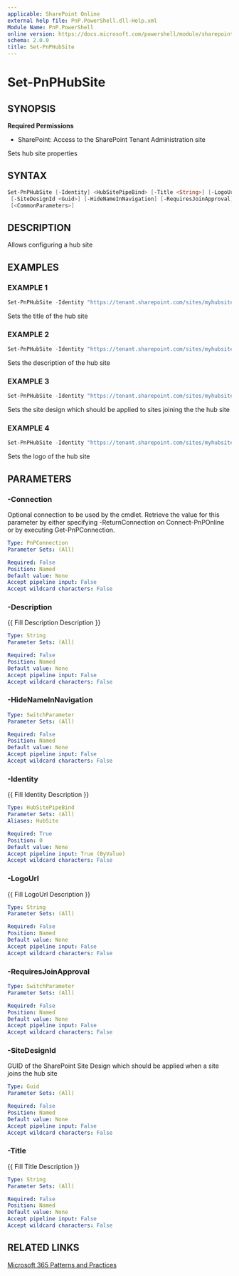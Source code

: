 ```yaml
---
applicable: SharePoint Online
external help file: PnP.PowerShell.dll-Help.xml
Module Name: PnP.PowerShell
online version: https://docs.microsoft.com/powershell/module/sharepoint-pnp/set-pnphubsite
schema: 2.0.0
title: Set-PnPHubSite
---
```


# Set-PnPHubSite

## SYNOPSIS

**Required Permissions**

* SharePoint: Access to the SharePoint Tenant Administration site

Sets hub site properties

## SYNTAX

```powershell
Set-PnPHubSite [-Identity] <HubSitePipeBind> [-Title <String>] [-LogoUrl <String>] [-Description <String>]
 [-SiteDesignId <Guid>] [-HideNameInNavigation] [-RequiresJoinApproval] [-Connection <PnPConnection>]
 [<CommonParameters>]
```

## DESCRIPTION
Allows configuring a hub site

## EXAMPLES

### EXAMPLE 1
```powershell
Set-PnPHubSite -Identity "https://tenant.sharepoint.com/sites/myhubsite" -Title "My New Title"
```

Sets the title of the hub site

### EXAMPLE 2
```powershell
Set-PnPHubSite -Identity "https://tenant.sharepoint.com/sites/myhubsite" -Description "My updated description"
```

Sets the description of the hub site

### EXAMPLE 3
```powershell
Set-PnPHubSite -Identity "https://tenant.sharepoint.com/sites/myhubsite" -SiteDesignId df8a3ef1-9603-44c4-abd9-541aea2fa745
```

Sets the site design which should be applied to sites joining the the hub site

### EXAMPLE 4
```powershell
Set-PnPHubSite -Identity "https://tenant.sharepoint.com/sites/myhubsite" -LogoUrl "https://tenant.sharepoint.com/SiteAssets/Logo.png"
```

Sets the logo of the hub site

## PARAMETERS

### -Connection
Optional connection to be used by the cmdlet. Retrieve the value for this parameter by either specifying -ReturnConnection on Connect-PnPOnline or by executing Get-PnPConnection.

```yaml
Type: PnPConnection
Parameter Sets: (All)

Required: False
Position: Named
Default value: None
Accept pipeline input: False
Accept wildcard characters: False
```

### -Description
{{ Fill Description Description }}

```yaml
Type: String
Parameter Sets: (All)

Required: False
Position: Named
Default value: None
Accept pipeline input: False
Accept wildcard characters: False
```

### -HideNameInNavigation

```yaml
Type: SwitchParameter
Parameter Sets: (All)

Required: False
Position: Named
Default value: None
Accept pipeline input: False
Accept wildcard characters: False
```

### -Identity
{{ Fill Identity Description }}

```yaml
Type: HubSitePipeBind
Parameter Sets: (All)
Aliases: HubSite

Required: True
Position: 0
Default value: None
Accept pipeline input: True (ByValue)
Accept wildcard characters: False
```

### -LogoUrl
{{ Fill LogoUrl Description }}

```yaml
Type: String
Parameter Sets: (All)

Required: False
Position: Named
Default value: None
Accept pipeline input: False
Accept wildcard characters: False
```

### -RequiresJoinApproval

```yaml
Type: SwitchParameter
Parameter Sets: (All)

Required: False
Position: Named
Default value: None
Accept pipeline input: False
Accept wildcard characters: False
```

### -SiteDesignId
GUID of the SharePoint Site Design which should be applied when a site joins the hub site

```yaml
Type: Guid
Parameter Sets: (All)

Required: False
Position: Named
Default value: None
Accept pipeline input: False
Accept wildcard characters: False
```

### -Title
{{ Fill Title Description }}

```yaml
Type: String
Parameter Sets: (All)

Required: False
Position: Named
Default value: None
Accept pipeline input: False
Accept wildcard characters: False
```

## RELATED LINKS

[Microsoft 365 Patterns and Practices](https://aka.ms/m365pnp)